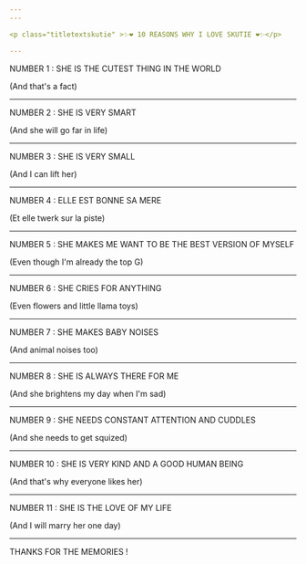 ```yaml
---
---

<p class="titletextskutie" >✨❤️ 10 REASONS WHY I LOVE SKUTIE ❤️✨</p>

---
```


<p class="titletext" >NUMBER 1 : SHE IS THE CUTEST THING IN THE WORLD</p>
<p class="skutietext" >(And that's a fact)</p>

<div class="demo">
  <div class="perspective-container">
    <div class="card card1"></div>
  </div>
</div>

---

<p class="titletext" >NUMBER 2 : SHE IS VERY SMART</p>
<p class="skutietext" >(And she will go far in life)</p>

<div class="demo">
  <div class="perspective-container">
    <div class="card card2"></div>
  </div>
</div>

---

<p class="titletext" >NUMBER 3 : SHE IS VERY SMALL</p>
<p class="skutietext" >(And I can lift her)</p>

<div class="demo">
  <div class="perspective-container">
    <div class="card card3"></div>
  </div>
</div>

---

<p class="titletext" >NUMBER 4 : ELLE EST BONNE SA MERE</p>
<p class="skutietext" >(Et elle twerk sur la piste)</p>

<div class="demo">
  <div class="perspective-container">
    <div class="card card4"></div>
  </div>
</div>

---

<p class="titletext" >NUMBER 5 : SHE MAKES ME WANT TO BE THE BEST VERSION OF MYSELF</p>
<p class="skutietext" >(Even though I'm already the top G)</p>

<div class="demo">
  <div class="perspective-container">
    <div class="card card5"></div>
  </div>
</div>

---

<p class="titletext" >NUMBER 6 : SHE CRIES FOR ANYTHING</p>
<p class="skutietext" >(Even flowers and little llama toys)</p>

<div class="demo">
  <div class="perspective-container">
    <div class="card card6"></div>
  </div>
</div>

---

<p class="titletext" >NUMBER 7 : SHE MAKES BABY NOISES</p>
<p class="skutietext" >(And animal noises too)</p>

<div class="demo">
  <div class="perspective-container">
    <div class="card card7"></div>
  </div>
</div>

---

<p class="titletext" >NUMBER 8 : SHE IS ALWAYS THERE FOR ME</p>
<p class="skutietext" >(And she brightens my day when I'm sad)</p>

<div class="demo">
  <div class="perspective-container">
    <div class="card card8"></div>
  </div>
</div>

---

<p class="titletext" >NUMBER 9 : SHE NEEDS CONSTANT ATTENTION AND CUDDLES</p>
<p class="skutietext" >(And she needs to get squized)</p>

<div class="demo">
  <div class="perspective-container">
    <div class="card card9"></div>
  </div>
</div>

---

<p class="titletext" >NUMBER 10 : SHE IS VERY KIND AND A GOOD HUMAN BEING</p>
<p class="skutietext" >(And that's why everyone likes her)</p>

<div class="demo">
  <div class="perspective-container">
    <div class="card card10"></div>
  </div>
</div>

---

<p class="titletext" >NUMBER 11 : SHE IS THE LOVE OF MY LIFE</p>
<p class="skutietext" >(And I will marry her one day)</p>

<div class="demo">
  <div class="perspective-container">
    <div class="card card11"></div>
  </div>
</div>

---

<p class="titletextskutie" >THANKS FOR THE MEMORIES !</p>

<div id="stage">
      <div id="rotate">
        <div id="ring-1" class="ring"></div>
        <div id="ring-2" class="ring"></div>
        <div id="ring-3" class="ring"></div>
      </div>
    </div>

<style type="text/css">

      #stage {
        margin: 200px auto;
        width: 900px;
        height: 600px;
        /*
        
        Setting the perspective of the contents of the stage
        but not the stage itself
        
        */
        -webkit-perspective: 1600;
      }

      #rotate {
        margin: 0 auto;
        width: 900px;
        height: 600px;
        /* Ensure that we're in 3D space */
        -webkit-transform-style: preserve-3d;
        /*
        Make the whole set of rows use the x-axis spin animation
        for a duration of 7 seconds, running infinitely and linearly
        */
        -webkit-animation-name: x-spin;
        -webkit-animation-duration: 14s;
        -webkit-animation-iteration-count: infinite;
        -webkit-animation-timing-function: linear;
      }

      .ring {
        margin: 0 auto;
        height: 165px;
        width: 900px;
        -webkit-transform-style: preserve-3d;
        -webkit-animation-iteration-count: infinite;
        -webkit-animation-timing-function: linear;
      }
      
  

      .poster {
        position: absolute;
        left: 375px;
        height: 150px
        width: 100%;
        object-fit: cover;
        opacity: 0.7;
        color: rgba(0,0,0,0.9);
        -webkit-border-radius: 10px;
      }
      
      .poster > p {
        font-family: 'Georgia', serif;
        font-size: 36px;
        font-weight: bold;
        text-align: center;
        margin-top: 28px;
      }

      /*
      Set up each row to have a different animation duration
      and alternating y-axis rotation directions.
      */
      #ring-1 {
        -webkit-animation-name: y-spin;
        -webkit-animation-duration: 20s;
      }

      #ring-2 {
        -webkit-animation-name: back-y-spin;
        -webkit-animation-duration: 18s;
      }

      #ring-3 {
        -webkit-animation-name: y-spin;
        -webkit-animation-duration: 16s;
      }

      /*

      Here we define each of the three individual animations that
      we will be using to have our 3D rotation effect. The first
      animation will perform a full rotation on the x-axis, we'll
      use that on the whole set of objects. The second and third
      animations will perform a full rotation on the y-axis in
      opposite directions, alternating directions between rows.
    
      Note that you currently have to specify an intermediate step
      for rotations even when you are using individual transformation
      constructs.

      */
      @-webkit-keyframes x-spin {
        0%    { -webkit-transform: rotateX(0deg); }
        50%   { -webkit-transform: rotateX(180deg); }
        100%  { -webkit-transform: rotateX(360deg); }
      }

      @-webkit-keyframes y-spin {
        0%    { -webkit-transform: rotateY(0deg); }
        50%   { -webkit-transform: rotateY(180deg); }
        100%  { -webkit-transform: rotateY(360deg); }
      }

      @-webkit-keyframes back-y-spin {
        0%    { -webkit-transform: rotateY(360deg); }
        50%   { -webkit-transform: rotateY(180deg); }
        100%  { -webkit-transform: rotateY(0deg); }
      }
    </style>

    
 <script type="text/javascript">

  const audio1 = new Audio('/skutie_pics/songs/1.mp3');
 
  const objectList = document.querySelectorAll('.card');
   
  objectList.forEach((object) => {
  object.onmousemove = handleMouseMove; })
  
 
  function handleMouseMove(event) {
  const height = window.innerHeight;
  const width = window.innerWidth;

  console.log(height);
  console.log(width);
        
  // Creates angles of (-20, -20) (left, bottom) and (20, 20) (right, top)
  const yAxisDegree = event.pageX / width * 40 - 20;
  const xAxisDegree = event.offsetY / height * -1 * 20 + 10;

  console.log(event.pageX);
  console.log(event.pageY);
        
  event.target.style.transform = `rotateY(${yAxisDegree}deg) rotateX(${xAxisDegree}deg)`;
  // Set the sheen position
  setSheenPosition(event.pageX / width, event.offsetY / width);
}

      function setSheenPosition(xRatio, yRatio) {
  // This creates a "distance" up to 400px each direction to offset the sheen
  const xOffset = 1 - (xRatio - 0.7) * 800;
  const yOffset = 1 - (yRatio - 0.4) * 800;
  event.target.style.setProperty('--sheenX', `${xOffset}px`)
  event.target.style.setProperty('--sheenY', `${yOffset}px`)
}

  const POSTERS_PER_ROW = 12;
  const RING_RADIUS = 300;

  function setup_posters (row, value)
  {
    var posterAngle = 360 / POSTERS_PER_ROW;
    for (var i = 0; i < POSTERS_PER_ROW; i ++) {
      var poster = document.createElement('div');
      poster.className = 'poster';
      // compute and assign the transform for this poster
      var transform = 'rotateY(' + (posterAngle * i) + 'deg) translateZ(' + RING_RADIUS + 'px)';
      poster.style.webkitTransform = transform;
      // setup the number to show inside the poster
      
      var content = poster.appendChild(document.createElement('img'));
      if (value == 1) {
      content.setAttribute('src', 'skutie_pics/'+i+'.jpg'); }
      else if (value == 2) {
        content.setAttribute('src', 'skutie_pics/'+i+'_.jpg'); }
      else if (value == 3) {
        content.setAttribute('src', 'skutie_pics/'+i+'__.jpg'); }
  
      content.setAttribute('alt', 'na');
      content.setAttribute('height', '150');
      content.setAttribute('width', '150');
      
    
      
      // add the poster to the row
      row.appendChild(poster);
    }

  }

  function init ()
  {
    setup_posters(document.getElementById('ring-1'), 1);
    setup_posters(document.getElementById('ring-2'), 2);
    setup_posters(document.getElementById('ring-3'), 3);
  }

  // call init once the document is fully loaded
  window.addEventListener('load', init, false);
  

    </script>
